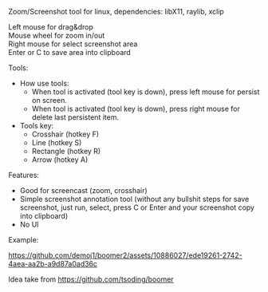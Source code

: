 Zoom/Screenshot tool for linux, dependencies: libX11, raylib, xclip

Left mouse for drag&drop  
Mouse wheel for zoom in/out  
Right mouse for select screenshot area  
Enter or C to save area into clipboard  

Tools:  
  * How use tools:  
    * When tool is activated (tool key is down), press left mouse for persist on screen.  
    * When tool is activated (tool key is down), press right mouse for delete last persistent item.
  * Tools key:
    * Crosshair (hotkey F)  
    * Line (hotkey S)  
    * Rectangle (hotkey R)  
    * Arrow (hotkey A)

Features:
  * Good for screencast (zoom, crosshair)
  * Simple screenshot annotation tool (without any bullshit steps for save screenshot, just run, select, press C or Enter and your screenshot copy into clipboard)
  * No UI

Example:  

https://github.com/demoj1/boomer2/assets/10886027/ede19261-2742-4aea-aa2b-a9d87a0ad36c

Idea take from https://github.com/tsoding/boomer
